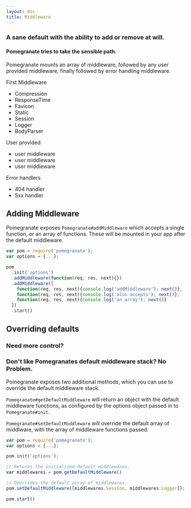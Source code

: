 ```yaml
---
layout: doc
title: Middleware
---
```


### A sane default with the ability to add or remove at will.

#### Pomegranate tries to take the sensible path.

Pomegranate mounts an array of middleware, followed by any user provided middleware,
finally followed by error handling middleware.

First Middleware

* Compression
* ResponseTime
* Favicon
* Static
* Session
* Logger
* BodyParser

User provided

* user middleware
* user middleware
* user middleware

Error handlers

* 404 handler
* 5xx handler


## Adding Middleware

Pomegranate exposes `Pomegranate#addMiddleware` which accepts a single function, or an array of functions.
These will be mounted in your app after the default middleware.

```javascript
var pom = require('pomegranate');
var options = {...};

pom
  .init('options')
  .addMiddleware(function(req, res, next){})
  .addMiddleware([
    function(req, res, next){console.log('addMiddleware'); next()},
    function(req, res, next){console.log('also accepts'); next()},
    function(req, res, next){console.log('an array'); next()}
  ])
  .start()
```

## Overriding defaults

### Need more control?

### Don't like Pomegranates default middleware stack? No Problem.

Pomegranate exposes two additional methods, which you can use to override the default middleware stack.

`Pomegranate#getDefaultMiddleware` will return an object with the default middleware functions, as configured
by the options object passed in to `Pomegranate#init`.

`Pomegranate#setDefaultMiddleware` will override the default array of middlware,
with the array of middleware functions passed.

```javascript
var pom = require('pomegranate');
var options = {...};

pom.init('options');

// Returns the initialized default middlewares.
var middlewares = pom.getDefaultMiddleware()

// Overrides the default array of middlewares.
pom.setDefaultMiddleware([middlewares.Session, middlewares.Logger]);

pom.start()

```